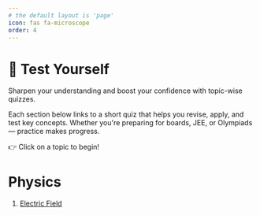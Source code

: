 ```yaml
---
# the default layout is 'page'
icon: fas fa-microscope
order: 4
---
```

# 🧠 Test Yourself

Sharpen your understanding and boost your confidence with topic-wise quizzes.

Each section below links to a short quiz that helps you revise, apply, and test key concepts. Whether you're preparing for boards, JEE, or Olympiads — practice makes progress.

👉 Click on a topic to begin!

# Physics
1.  [Electric Field](/quiz/electric-field/)

